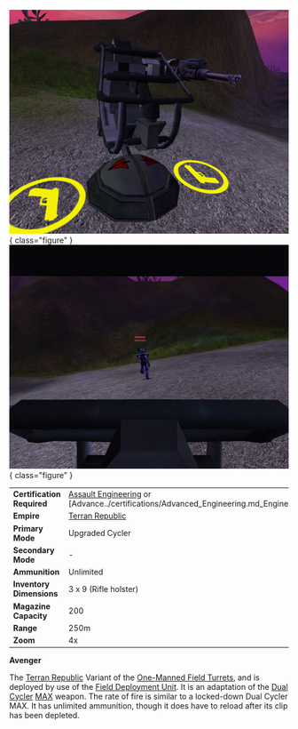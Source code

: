 ![](../images/Avenger.jpg){ class="figure" }
![](../images/AvengerInside.jpg){ class="figure" }

|                            |                                                                                                                                      |
| -------------------------- | ------------------------------------------------------------------------------------------------------------------------------------ |
| **Certification Required** | [Assault Engineering](../certifications/Assault_Engineering.md) or [Advance../certifications/Advanced_Engineering.md_Engineering.md) |
| **Empire**                 | [Terran Republic](../etc/Terran_Republic.md)                                                                                         |
| **Primary Mode**           | Upgraded Cycler                                                                                                                      |
| **Secondary Mode**         | \-                                                                                                                                   |
| **Ammunition**             | Unlimited                                                                                                                            |
| **Inventory Dimensions**   | 3 x 9 (Rifle holster)                                                                                                                |
| **Magazine Capacity**      | 200                                                                                                                                  |
| **Range**                  | 250m                                                                                                                                 |
| **Zoom**                   | 4x                                                                                                                                   |

**Avenger**

The [Terran Republic](../etc/Terran_Republic.md) Variant of the
[One-Manned Field Turrets](One-Manned_Field_Turret.md), and is deployed by use
of the [Field Deployment Unit](Field_Deployment_Unit.md). It is an adaptation of
the [Dual Cycler](../items/Dual-Cycler.md)
[MAX](../items/Mechanized_Assault_Exo-Suit.md) weapon. The rate of fire is
similar to a locked-down Dual Cycler MAX. It has unlimited ammunition, though it
does have to reload after its clip has been depleted.


